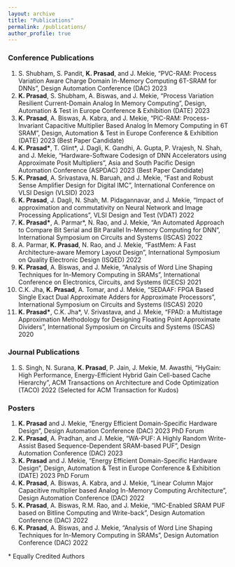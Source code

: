 ```yaml
---
layout: archive
title: "Publications"
permalink: /publications/
author_profile: true
---
```


### Conference Publications
<ol>
  <li>S. Shubham, S. Pandit, <strong>K. Prasad</strong>, and J. Mekie, “PVC-RAM: Process Variation Aware Charge Domain In-Memory Computing 6T-SRAM for DNNs”, Design Automation Conference (DAC) 2023</li>
  <li><strong>K. Prasad</strong>, S. Shubham, A. Biswas, and J. Mekie, “Process Variation Resilient Current-Domain Analog In Memory Computing”, Design, Automation & Test in Europe Conference & Exhibition (DATE) 2023</li>
  <li><strong>K. Prasad</strong>, A. Biswas, A. Kabra, and J. Mekie, “PIC-RAM: Process-Invariant Capacitive Multiplier Based Analog In Memory Computing in 6T SRAM”, Design, Automation & Test in Europe Conference & Exhibition (DATE) 2023 (Best Paper Candidate)</li>
  <li><strong>K. Prasad*</strong>, T. Glint*, J. Dagli, K. Gandhi, A. Gupta, P. Vrajesh, N. Shah, and J. Mekie, “Hardware-Software Codesign of DNN Accelerators using Approximate Posit Multipliers”, Asia and South Pacific Design Automation Conference (ASPDAC) 2023 (Best Paper Candidate)</li>
  <li><strong>K. Prasad</strong>, A. Srivastava, N. Baruah, and J. Mekie, “Fast and Robust Sense Amplifier Design for Digital IMC”, International Conference on VLSI Design (VLSID) 2023</li>
  <li><strong>K. Prasad</strong>, J. Dagli, N. Shah, M. Pidagannavar, and J. Mekie, “Impact of approximation and commutativity on Neural Network and Image Processing Applications”, VLSI Design and Test (VDAT) 2022</li>
  <li><strong>K. Prasad*</strong>, A. Parmar*, N. Rao, and J. Mekie, “An Automated Approach to Compare Bit Serial and Bit Parallel In-Memory Computing for DNN”, International Symposium on Circuits and Systems (ISCAS) 2022</li>
  <li>A. Parmar, <strong>K. Prasad</strong>, N. Rao, and J. Mekie, “FastMem: A Fast Architecture-aware Memory Layout Design”, International Symposium on Quality Electronic Design (ISQED) 2022</li>
  <li><strong>K. Prasad</strong>, A. Biswas, and J. Mekie, “Analysis of Word Line Shaping Techniques for In-Memory Computing in SRAMs”, International Conference on Electronics, Circuits, and Systems (ICECS) 2021</li>
  <li>C.K. Jha, <strong>K. Prasad</strong>, A. Tomar, and J. Mekie, “SEDAAF: FPGA Based Single Exact Dual Approximate Adders for Approximate Processors”, International Symposium on Circuits and Systems (ISCAS) 2020</li>
  <li><strong>K. Prasad*</strong>, C.K. Jha*, V. Srivastava, and J. Mekie, “FPAD: a Multistage Approximation Methodology for Designing Floating Point Approximate Dividers”, International Symposium on Circuits and Systems (ISCAS) 2020</li>
</ol>

### Journal Publications
<ol>
  <li>S. Singh, N. Surana, <strong>K. Prasad</strong>, P. Jain, J. Mekie, M. Awasthi, “HyGain: High Performance, Energy-Efficient Hybrid Gain Cell-based Cache Hierarchy”, ACM Transactions on Architecture and Code Optimization (TACO) 2022 (Selected for ACM Transaction for Kudos)</li>
</ol>

### Posters
<ol>
  <li><strong>K. Prasad</strong> and J. Mekie, “Energy Efficient Domain-Specific Hardware Design”, Design Automation Conference (DAC) 2023 PhD Forum</li>
  <li><strong>K. Prasad</strong>, A. Pradhan, and J. Mekie, “WA-PUF: A Highly Random Write-Assist Based Sequence-Dependent SRAM-based PUF”, Design Automation Conference (DAC) 2023</li>
  <li><strong>K. Prasad</strong> and J. Mekie, “Energy Efficient Domain-Specific Hardware Design”, Design, Automation & Test in Europe Conference & Exhibition (DATE) 2023 PhD Forum</li>
  <li><strong>K. Prasad</strong>, A. Biswas, A. Kabra, and J. Mekie, “Linear Column Major Capacitive multiplier based Analog In-Memory Computing Architecture”, Design Automation Conference (DAC) 2022</li>
  <li><strong>K. Prasad</strong>, A. Biswas, R.M. Rao, and J. Mekie, “IMC-Enabled SRAM PUF based on Bitline Computing and Write-back”, Design Automation Conference (DAC) 2022</li>
  <li><strong>K. Prasad</strong>, A. Biswas, and J. Mekie, “Analysis of Word Line Shaping Techniques for In-Memory Computing in SRAMs”, Design Automation Conference (DAC) 2022</li>
</ol>

\* Equally Credited Authors



